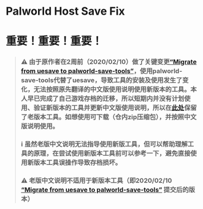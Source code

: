 # Palworld Host Save Fix

# 重要！重要！重要！

> ### :warning: 由于原作者在2周前（2020/02/10）做了关键变更[“Migrate from uesave to palworld-save-tools”](https://github.com/skydiver-jay/palworld-host-save-fix/commit/d7f2cf8b9f627537d7d1c521c2ab9157f148ad9e)，使用palworld-save-tools代替了uesave，导致工具的安装及使用发生了变化，无法按照原先翻译的中文版使用说明使用新版本的工具。本人早已完成了自己游戏存档的迁移，所以短期内并没有计划使用、验证新版本的工具并更新中文版使用说明，所以在[此处](https://github.com/skydiver-jay/palworld-host-save-fix/tree/%E8%80%81%E7%89%88%E6%9C%AC%E8%AE%B0%E5%BD%95)保留了老版本工具。如想使用可下载（仓内zip压缩包），并按照中文版说明使用。
> ### ℹ️ 虽然老版中文说明无法指导使用新版工具，但可以帮助理解工具的原理，在尝试使用新版本工具前可以参考一下，避免直接使用新版本工具误操作导致存档损坏。
> ### :warning: 老版中文说明不适用于新版本工具（即2020/02/10 [“Migrate from uesave to palworld-save-tools”](https://github.com/skydiver-jay/palworld-host-save-fix/commit/d7f2cf8b9f627537d7d1c521c2ab9157f148ad9e) 提交后的版本）

